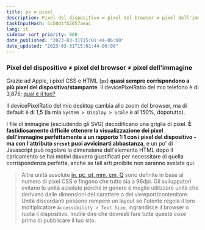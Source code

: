 ```yaml
---
title: px ≠ pixel
description: Pixel del dispositivo ≠ pixel del browser ≠ pixel dell'immagine
taskInputHash: 5cb0d1fb2057aeac
lang: it
sidebar_sort_priority: 900
date_published: "2023-03-31T15:01:44-06:00"
date_updated: "2023-03-31T15:01:44-06:00"
---
```

### Pixel del dispositivo ≠ pixel del browser ≠ pixel dell'immagine

Grazie ad Apple, i pixel CSS e HTML (`px`) **quasi sempre corrispondono a più pixel del dispositivo/stampante**. Il devicePixelRatio del mio telefono è di 3,875; [qual è il tuo?](https://www.mydevice.io/it/) 

Il devicePixelRatio del mio desktop cambia allo zoom del browser, ma di default è di 1,5 (la mia `System > Display > Scale` è al 150%, dopotutto).

I file di immagine (escludendo gli SVG) decodificano una griglia di pixel. **È fastidiosamente difficile ottenere la visualizzazione dei pixel dell'immagine perfettamente a un rapporto 1:1 con i pixel del dispositivo - ma con l'attributo `srcset` puoi avvicinarti abbastanza**, e un po' di Javascript può regolare la dimensione dell'elemento HTML dopo il caricamento se hai motivi davvero giustificati per necessitare di quella corrispondenza perfetta, anche se tali arti proibite non saranno svelate qui.

> Altre unità assolute [in, pc, pt, mm, cm, Q](https://developer.mozilla.org/it/docs/Web/CSS/length) sono definite in base al numero di pixel CSS e fingono che tutto sia a 96dpi. Gli sviluppatori evitano le unità assolute perché in genere è meglio utilizzare unità che derivano dalle dimensioni del carattere o del viewport/contenitore. Unità discordanti possono rompere un layout se l'utente regola il loro moltiplicatore `Accessibility > Text Size`, ingrandisce il browser o ruota il dispositivo. Inutile dire che dovresti fare tutte queste cose prima di pubblicare il tuo sito.
